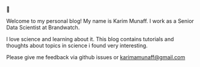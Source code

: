 👋

Welcome to my personal blog! My name is Karim Munaff. I work as a Senior Data Scientist at Brandwatch. 

I love science and learning about it. This blog contains tutorials and thoughts about topics in science i found very interesting. 

Please give me feedback via github issues or karimamunaff@gmail.com